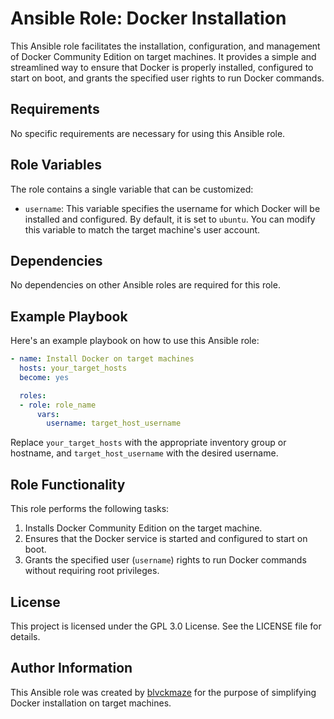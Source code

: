 # Ansible Role: Docker Installation

This Ansible role facilitates the installation, configuration, and management of Docker Community Edition on target machines. It provides a simple and streamlined way to ensure that Docker is properly installed, configured to start on boot, and grants the specified user rights to run Docker commands.

## Requirements

No specific requirements are necessary for using this Ansible role.

## Role Variables

The role contains a single variable that can be customized:

- `username`: This variable specifies the username for which Docker will be installed and configured. By default, it is set to `ubuntu`. You can modify this variable to match the target machine's user account.

## Dependencies

No dependencies on other Ansible roles are required for this role.

## Example Playbook

Here's an example playbook on how to use this Ansible role:

```Yaml
- name: Install Docker on target machines
  hosts: your_target_hosts
  become: yes

  roles:
  - role: role_name
      vars:
        username: target_host_username
```

Replace `your_target_hosts` with the appropriate inventory group or hostname, and `target_host_username` with the desired username.

## Role Functionality

This role performs the following tasks:

1. Installs Docker Community Edition on the target machine.
2. Ensures that the Docker service is started and configured to start on boot.
3. Grants the specified user (`username`) rights to run Docker commands without requiring root privileges.

## License

This project is licensed under the GPL 3.0 License. See the LICENSE file for details.

## Author Information

This Ansible role was created by [blvckmaze](https://github.com/blvckmaze) for the purpose of simplifying Docker installation on target machines.
